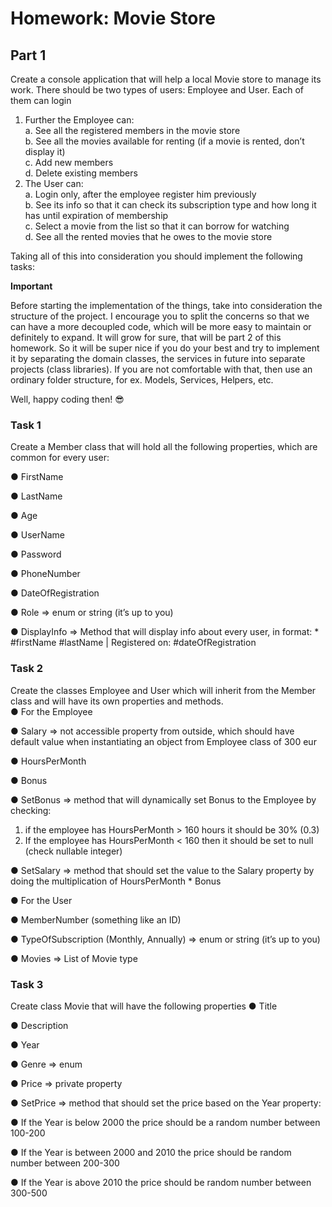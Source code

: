 # Homework: Movie Store
## Part 1

Create a console application that will help a local Movie store to manage its work. There should
be two types of users: Employee and User. Each of them can login
1. Further the Employee can:  
    a. See all the registered members in the movie store  
    b. See all the movies available for renting (if a movie is rented, don’t display it)  
    c. Add new members  
    d. Delete existing members  
2. The User can:  
    a. Login only, after the employee register him previously  
    b. See its info so that it can check its subscription type and how long it has until
    expiration of membership  
    c. Select a movie from the list so that it can borrow for watching  
    d. See all the rented movies that he owes to the movie store  
    
Taking all of this into consideration you should implement the following tasks:

**Important**

Before starting the implementation of the things, take into consideration the structure of the
project. I encourage you to split the concerns so that we can have a more decoupled code,
which will be more easy to maintain or definitely to expand. It will grow for sure, that will be part
2 of this homework.
So it will be super nice if you do your best and try to implement it by separating the domain
classes, the services in future into separate projects (class libraries).
If you are not comfortable with that, then use an ordinary folder structure, for ex. Models, Services, Helpers, etc.

Well, happy coding then! 😎


### Task 1
Create a Member class that will hold all the following properties, which are common for every
user:

● FirstName

● LastName

● Age

● UserName

● Password

● PhoneNumber

● DateOfRegistration

● Role => enum or string (it’s up to you)

● DisplayInfo => Method that will display info about every user, in format:
    * #firstName #lastName | Registered on: #dateOfRegistration
    
### Task 2

Create the classes Employee and User which will inherit from the Member class and will have
its own properties and methods.  
● For the Employee

● Salary => not accessible property from outside, which should have default value
when instantiating an object from Employee class of 300 eur

● HoursPerMonth

● Bonus

● SetBonus => method that will dynamically set Bonus to the Employee by
checking:

1. if the employee has HoursPerMonth > 160 hours it should be 30% (0.3)
2. If the employee has HoursPerMonth < 160 then it should be set to null (check
nullable integer)

● SetSalary => method that should set the value to the Salary property by doing
the multiplication of HoursPerMonth * Bonus

● For the User

● MemberNumber (something like an ID)

● TypeOfSubscription (Monthly, Annually) => enum or string (it’s up to you)

● Movies => List of Movie type

### Task 3

Create class Movie that will have the following properties
● Title

● Description

● Year

● Genre => enum

● Price => private property

● SetPrice => method that should set the price based on the Year property:

● If the Year is below 2000 the price should be a random number between 100-200

● If the Year is between 2000 and 2010 the price should be random number
between 200-300

● If the Year is above 2010 the price should be random number between 300-500